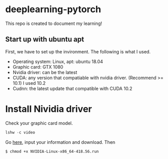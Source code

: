 # deeplearning-pytorch
This repo is created to document my learning!
## Start up with ubuntu apt
First, we have to set up the invironment. The following is what I used.
- Operating system: Linux, apt: ubuntu 18.04
- Graphic card: GTX 1080
- Nvidia driver: can be the latest
- CUDA: any version that compatiable with nvidia driver. (Recommend >= 10.1) I used 10.2
- Cudnn: the latest update that compatible with CUDA 10.2

# Install Nividia driver
Check your graphic card model.
```python
lshw -c video
```
Go [here](https://www.nvidia.com/Download/index.aspx), input your information and download. Then
```
$ chmod +x NVIDIA-Linux-x86_64-418.56.run

